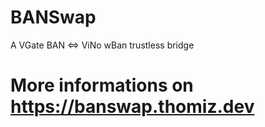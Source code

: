 # BANSwap
A VGate BAN <=> ViNo wBan trustless bridge

# More informations on https://banswap.thomiz.dev
